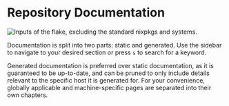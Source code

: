 # Repository Documentation

![Inputs of the flake, excluding the standard `nixpkgs` and `systems`.](./generated/flake-tree.svg)

Documentation is split into two parts: static and generated. Use the sidebar to
navigate to your desired section or press `s` to search for a keyword.

Generated documentation is preferred over static documentation, as it is
guaranteed to be up-to-date, and can be pruned to only include details relevant
to the specific host it is generated for. For your convenience, globally
applicable and machine-specific pages are separated into their own chapters.
